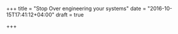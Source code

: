+++
title = "Stop Over engineering your systems"
date = "2016-10-15T17:41:12+04:00"
draft = true

+++

